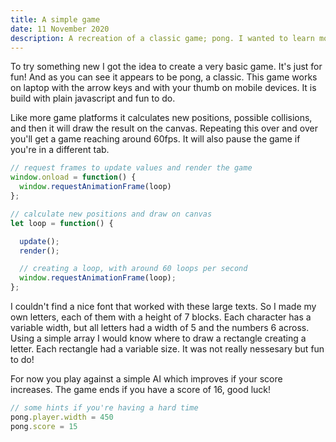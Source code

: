 ```yaml
---
title: A simple game
date: 11 November 2020
description: A recreation of a classic game; pong. I wanted to learn more about the animationloop in javascript.
---
```


To try something new I got the idea to create a very basic game. It's just for fun! And as you can see it appears to be pong, a classic. This game works on laptop with the arrow keys and with your thumb on mobile devices. It is build with plain javascript and fun to do.

<canvas id="simple-game"></canvas>
<script defer src="/simple-game/simple-game.js"></script>

Like more game platforms it calculates new positions, possible collisions, and then it will draw the result on the canvas. Repeating this over and over you'll get a game reaching around 60fps. It will also pause the game if you're in a different tab.

```js
// request frames to update values and render the game
window.onload = function() {
  window.requestAnimationFrame(loop)
};

// calculate new positions and draw on canvas
let loop = function() {

  update();
  render();

  // creating a loop, with around 60 loops per second
  window.requestAnimationFrame(loop);
};
```

I couldn't find a nice font that worked with these large texts. So I made my own letters, each of them with a height of 7 blocks. Each character has a variable width, but all letters had a width of 5 and the numbers 6 across. Using a simple array I would know where to draw a rectangle creating a letter. Each rectangle had a variable size. It was not really nessesary but fun to do!

For now you play against a simple AI which improves if your score increases. The game ends if you have a score of 16, good luck! 


```js
// some hints if you're having a hard time
pong.player.width = 450
pong.score = 15
```